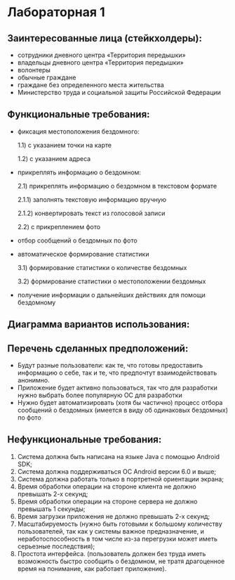 # Лабораторная 1
## Заинтересованные лица (стейкхолдеры):
- сотрудники дневного центра «Территория передышки»
- владельцы дневного центра «Территория передышки»
- волонтеры
- обычные граждане
- граждане без определенного места жительства
- Министерство труда и социальной защиты Российской Федерации

## Функциональные требования:
- фиксация местоположения бездомного:
  
  1.1) с указанием точки на карте
  
  1.2) с указанием адреса
  
- прикреплять информацию о бездомном:
  
  2.1) прикреплять информацию о бездомном в текстовом формате
  
  2.1.1) заполнять текстовую информацию вручную
  
  2.1.2) конвертировать текст из голосовой записи
  
  2.2) с прикреплением фото
  
- отбор сообщений о бездомных по фото
- автоматическое формирование статистики
  
  3.1) формирование статистики о количестве бездомных

  3.2) формирование статистики о местоположении бездомных
  
- получение информации о дальнейших действиях для помощи бездомному


## Диаграмма вариантов использования:
## Перечень сделанных предположений:
- Будут разные пользователи: как те, что готовы предоставить информацию о себе, так и те, что предпочтут взаимодействовать анонимно.
- Приложение будет активно пользоваться, так что для разработки нужно выбрать более популярную ОС для разработки
- Нужно будет автоматизировать (хотя бы частично) процесс отбора сообщений о бездомных (имеется в виду об одинаковых бездомных) по фото

## Нефункциональные требования:
1. Система должна быть написана на языке Java с помощью Android SDK;
2. Система должна поддерживаться ОС Android версии 6.0 и выше;
3. Система должна работать только в портретной ориентации экрана;
4. Время обработки операции на стороне клиента не должно превышать 2-х секунд;
5. Время обработки операции на стороне сервера не должно превышать 1 секунды;
6. Время загрузки приложения не должно превышать 2-х секунд; 
7. Масштабируемость (нужно быть готовыми к большому количеству пользователей, так как у системы важное предназначение, и неработоспособность в том числе из-за перегрузки может иметь серьезные последствия);
8. Простота интерфейса. (пользователь должен без труда иметь возможность быстро сообщить о бездомном, не тратя драгоценное время на понимание, как работает приложение).
